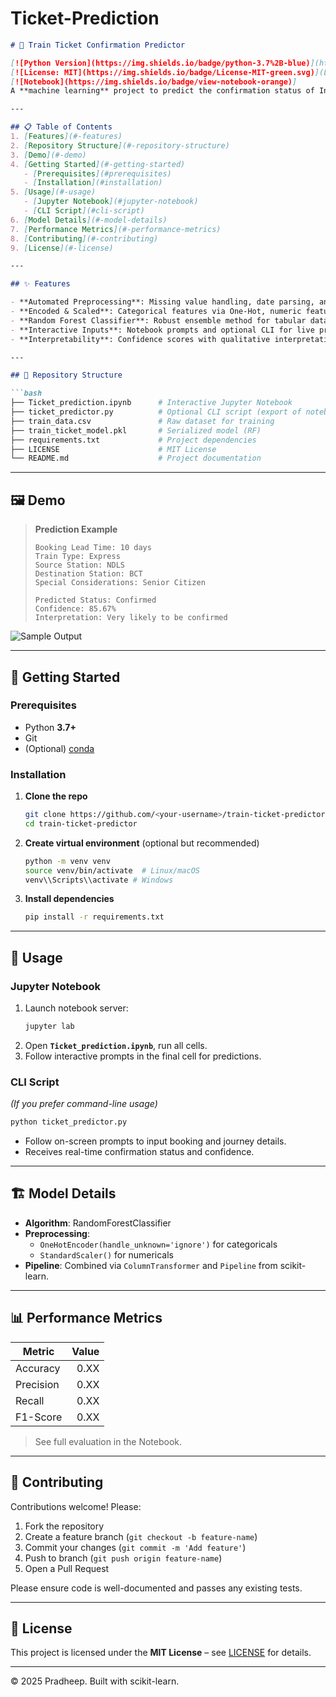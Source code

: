 # Ticket-Prediction
```markdown
# 🚆 Train Ticket Confirmation Predictor

[![Python Version](https://img.shields.io/badge/python-3.7%2B-blue)](https://www.python.org/)
[![License: MIT](https://img.shields.io/badge/License-MIT-green.svg)](LICENSE)
[![Notebook](https://img.shields.io/badge/view-notebook-orange)]
A **machine learning** project to predict the confirmation status of Indian train tickets based on booking and journey details.

---

## 📋 Table of Contents
1. [Features](#-features)
2. [Repository Structure](#-repository-structure)
3. [Demo](#-demo)
4. [Getting Started](#-getting-started)
   - [Prerequisites](#prerequisites)
   - [Installation](#installation)
5. [Usage](#-usage)
   - [Jupyter Notebook](#jupyter-notebook)
   - [CLI Script](#cli-script)
6. [Model Details](#-model-details)
7. [Performance Metrics](#-performance-metrics)
8. [Contributing](#-contributing)
9. [License](#-license)

---

## ✨ Features

- **Automated Preprocessing**: Missing value handling, date parsing, and feature engineering (booking lead time).
- **Encoded & Scaled**: Categorical features via One-Hot, numeric features via StandardScaler.
- **Random Forest Classifier**: Robust ensemble method for tabular data.
- **Interactive Inputs**: Notebook prompts and optional CLI for live predictions.
- **Interpretability**: Confidence scores with qualitative interpretation.

---

## 📂 Repository Structure

```bash
├── Ticket_prediction.ipynb      # Interactive Jupyter Notebook
├── ticket_predictor.py          # Optional CLI script (export of notebook)
├── train_data.csv               # Raw dataset for training
├── train_ticket_model.pkl       # Serialized model (RF)
├── requirements.txt             # Project dependencies
├── LICENSE                      # MIT License
└── README.md                    # Project documentation
```

---

## 🖼️ Demo

> **Prediction Example**
> ```text
> Booking Lead Time: 10 days
> Train Type: Express
> Source Station: NDLS
> Destination Station: BCT
> Special Considerations: Senior Citizen
>
> Predicted Status: Confirmed
> Confidence: 85.67%
> Interpretation: Very likely to be confirmed
> ```

![Sample Output](https://raw.githubusercontent.com/<your-username>/train-ticket-predictor/main/demo_output.png)

---

## 🚀 Getting Started

### Prerequisites

- Python **3.7+**
- Git
- (Optional) [conda](https://docs.conda.io/)

### Installation

1. **Clone the repo**
   ```bash
   git clone https://github.com/<your-username>/train-ticket-predictor.git
   cd train-ticket-predictor
   ```
2. **Create virtual environment** (optional but recommended)
   ```bash
   python -m venv venv
   source venv/bin/activate  # Linux/macOS
   venv\\Scripts\\activate # Windows
   ```
3. **Install dependencies**
   ```bash
   pip install -r requirements.txt
   ```

---

## 🧩 Usage

### Jupyter Notebook

1. Launch notebook server:
   ```bash
   jupyter lab
   ```
2. Open **`Ticket_prediction.ipynb`**, run all cells.
3. Follow interactive prompts in the final cell for predictions.

### CLI Script

*(If you prefer command-line usage)*

```bash
python ticket_predictor.py
```
- Follow on-screen prompts to input booking and journey details.
- Receives real-time confirmation status and confidence.

---

## 🏗️ Model Details

- **Algorithm**: RandomForestClassifier
- **Preprocessing**:
  - `OneHotEncoder(handle_unknown='ignore')` for categoricals
  - `StandardScaler()` for numericals
- **Pipeline**: Combined via `ColumnTransformer` and `Pipeline` from scikit-learn.

---

## 📊 Performance Metrics

| Metric     | Value |
| ---------- | -----:|
| Accuracy   | 0.XX  |
| Precision  | 0.XX  |
| Recall     | 0.XX  |
| F1-Score   | 0.XX  |

> See full evaluation in the Notebook.

---

## 🤝 Contributing

Contributions welcome! Please:
1. Fork the repository
2. Create a feature branch (`git checkout -b feature-name`)
3. Commit your changes (`git commit -m 'Add feature'`)
4. Push to branch (`git push origin feature-name`)
5. Open a Pull Request

Please ensure code is well-documented and passes any existing tests.

---

## 📄 License

This project is licensed under the **MIT License** – see [LICENSE](LICENSE) for details.

---

© 2025 Pradheep. Built with scikit-learn.
```



